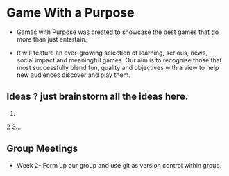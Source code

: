 # Game With a Purpose

* Games with Purpose was created to showcase the best games that do more than just entertain.

* It will feature an ever-growing selection of learning, serious, news, social impact and meaningful games. Our aim is to recognise those that most successfully blend fun, quality and objectives with a view to help new audiences discover and play them.

## Ideas ? just brainstorm all the ideas here.
1.
2
3...

## Group Meetings
* Week 2- Form up our group and use git as version control within group.
